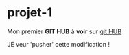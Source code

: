 ﻿# projet-1
Mon premier **GIT HUB** à **voir** sur [git HUB](https://github.com/JCHERBE/projet-1)

JE veur 'pusher' cette modification !